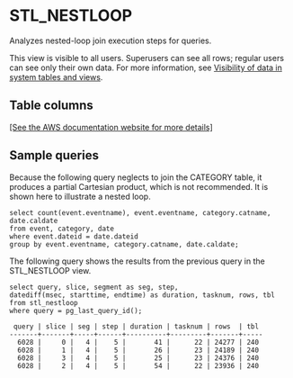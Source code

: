 # STL\_NESTLOOP<a name="r_STL_NESTLOOP"></a>

Analyzes nested\-loop join execution steps for queries\.

This view is visible to all users\. Superusers can see all rows; regular users can see only their own data\. For more information, see [Visibility of data in system tables and views](c_visibility-of-data.md)\.

## Table columns<a name="r_STL_NESTLOOP-table-columns"></a>

[\[See the AWS documentation website for more details\]](http://docs.aws.amazon.com/redshift/latest/dg/r_STL_NESTLOOP.html)

## Sample queries<a name="r_STL_NESTLOOP-sample-queries"></a>

Because the following query neglects to join the CATEGORY table, it produces a partial Cartesian product, which is not recommended\. It is shown here to illustrate a nested loop\.

```
select count(event.eventname), event.eventname, category.catname, date.caldate
from event, category, date
where event.dateid = date.dateid
group by event.eventname, category.catname, date.caldate;
```

The following query shows the results from the previous query in the STL\_NESTLOOP view\. 

```
select query, slice, segment as seg, step, 
datediff(msec, starttime, endtime) as duration, tasknum, rows, tbl
from stl_nestloop
where query = pg_last_query_id();
```

```
 query | slice | seg | step | duration | tasknum | rows  | tbl
-------+-------+-----+------+----------+---------+-------+-----
  6028 |     0 |   4 |    5 |       41 |      22 | 24277 | 240
  6028 |     1 |   4 |    5 |       26 |      23 | 24189 | 240
  6028 |     3 |   4 |    5 |       25 |      23 | 24376 | 240
  6028 |     2 |   4 |    5 |       54 |      22 | 23936 | 240
```